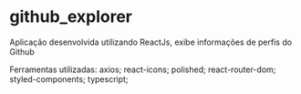 # github_explorer
Aplicação desenvolvida utilizando ReactJs, exibe informações de perfis do Github

Ferramentas utilizadas: 
axios;
react-icons;
polished;
react-router-dom;
styled-components;
typescript;
